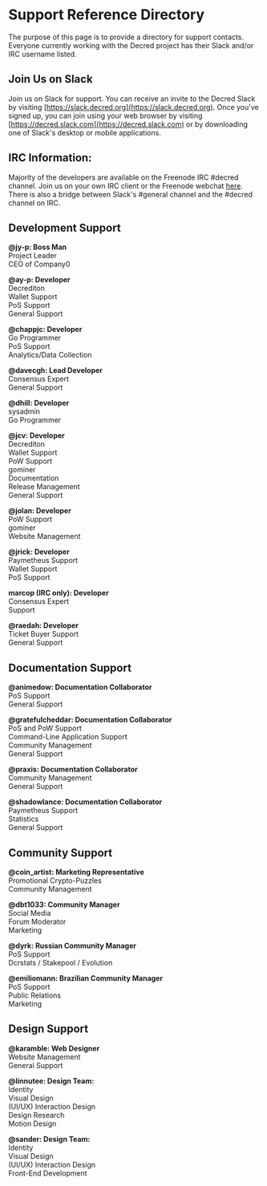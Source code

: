 # **Support Reference Directory**

The purpose of this page is to provide a directory for support contacts. Everyone currently working with the Decred project has their Slack and/or IRC username listed.

## Join Us on Slack

Join us on Slack for support. You can receive an invite to the Decred Slack by visiting [https://slack.decred.org](https://slack.decred.org). Once you've signed up, you can join using your web browser by visiting [https://decred.slack.com](https://decred.slack.com) or by downloading one of Slack's desktop or mobile applications.

## IRC Information:

Majority of the developers are available on the Freenode IRC #decred channel. Join us on your own IRC client or the Freenode webchat [here](https://webchat.freenode.net/?channels=decred&uio=d4). There is also a bridge between Slack's #general channel and the #decred channel on IRC.

## Development Support

**@jy-p: Boss Man** <br />
Project Leader <br />
CEO of Company0

**@ay-p: Developer** <br />
Decrediton<br />
Wallet Support<br />
PoS Support<br />
General Support  

**@chappjc: Developer** <br />
Go Programmer<br />
PoS Support<br />
Analytics/Data Collection

**@davecgh: Lead Developer** <br />
Consensus Expert<br />
General Support

**@dhill: Developer** <br />
sysadmin<br />
Go Programmer 

**@jcv: Developer** <br />
Decrediton<br />
Wallet Support<br />
PoW Support<br />
gominer<br />
Documentation<br />
Release Management<br />
General Support

**@jolan: Developer** <br />
PoW Support<br />
gominer<br /> 
Website Management

**@jrick: Developer** <br />
Paymetheus Support<br />
Wallet Support<br /> 
PoS Support

**marcop (IRC only): Developer** <br />
Consensus Expert<br />
Support

**@raedah: Developer** <br />
Ticket Buyer Support<br />
General Support

## Documentation Support

**@animedow: Documentation Collaborator** <br />
PoS Support<br />
General Support 

**@gratefulcheddar: Documentation Collaborator** <br />
PoS and PoW Support<br />
Command-Line Application Support<br />
Community Management<br />
General Support

**@praxis: Documentation Collaborator** <br />
Community Management<br />
General Support

**@shadowlance: Documentation Collaborator** <br />
Paymetheus Support<br />
Statistics<br />
General Support

## Community Support

**@coin_artist: Marketing Representative** <br />
Promotional Crypto-Puzzles<br />
Community Management

**@dbt1033: Community Manager** <br />
Social Media<br />
Forum Moderator<br />
Marketing 

**@dyrk: Russian Community Manager** <br />
PoS Support<br /> 
Dcrstats / Stakepool / Evolution

**@emiliomann: Brazilian Community Manager** <br />
PoS Support<br />
Public Relations<br />
Marketing  

## Design Support

**@karamble: Web Designer** <br />
Website Management<br />
General Support 

**@linnutee: Design Team:** <br />
Identity<br />
Visual Design<br />
(UI/UX) Interaction Design<br />
Design Research<br />
Motion Design

**@sander: Design Team:** <br />
Identity<br />
Visual Design<br />
(UI/UX) Interaction Design<br />
Front-End Development